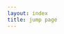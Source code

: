 ```yaml
---
layout: index
title: jump page
---
```


<script>
var list = {
	'home': '/',
	'feedback': '/feedback',
	'docs': '/docs',
	'change-log': '/download#change-log',
}

var jump = location.search.substring(1);
if(jump != "" && jump != "undefined") {
	location = list[jump];
}
</script>